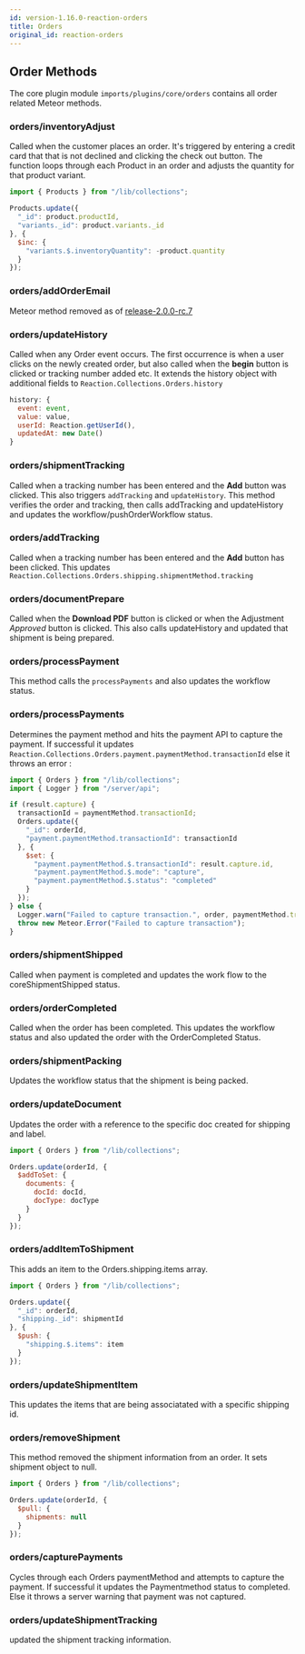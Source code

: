 ```yaml
---
id: version-1.16.0-reaction-orders
title: Orders
original_id: reaction-orders
---
```

    
## Order Methods

The core plugin module `imports/plugins/core/orders` contains all order related Meteor methods.

### orders/inventoryAdjust

Called when the customer places an order. It's triggered by entering a credit card that that is not declined and clicking the check out button. The function loops through each Product in an order and adjusts the quantity for that product variant.

```js
import { Products } from "/lib/collections";

Products.update({
  "_id": product.productId,
  "variants._id": product.variants._id
}, {
  $inc: {
    "variants.$.inventoryQuantity": -product.quantity
  }
});
```

### orders/addOrderEmail

Meteor method removed as of [release-2.0.0-rc.7](https://github.com/reactioncommerce/reaction/pull/4815/commits/1de05d5421fa1bafb8a1f543a9d57922cd5734b3)

### orders/updateHistory

Called when any Order event occurs. The first occurrence is when a user clicks on the newly created order, but also called  when the **begin** button is clicked or tracking number added etc. It extends the history object with additional fields to `Reaction.Collections.Orders.history`

```js
history: {
  event: event,
  value: value,
  userId: Reaction.getUserId(),
  updatedAt: new Date()
}
```

### orders/shipmentTracking

Called when a tracking number has been entered and the **Add** button was clicked. This also triggers `addTracking` and `updateHistory`. This method verifies the order and tracking, then calls addTracking and updateHistory and updates the workflow/pushOrderWorkflow status.

### orders/addTracking

Called when a tracking number has been entered and the **Add** button has been clicked.  This updates `Reaction.Collections.Orders.shipping.shipmentMethod.tracking`

### orders/documentPrepare

Called when the **Download PDF** button is clicked or when the Adjustment _Approved_ button is clicked. This also calls updateHistory and updated that shipment is being prepared.

### orders/processPayment

This method calls the `processPayments` and also updates the workflow status.

### orders/processPayments

Determines the payment method and hits the payment API to capture the payment. If successful it updates `Reaction.Collections.Orders.payment.paymentMethod.transactionId` else it throws an error :

```js
import { Orders } from "/lib/collections";
import { Logger } from "/server/api";

if (result.capture) {
  transactionId = paymentMethod.transactionId;
  Orders.update({
    "_id": orderId,
    "payment.paymentMethod.transactionId": transactionId
  }, {
    $set: {
      "payment.paymentMethod.$.transactionId": result.capture.id,
      "payment.paymentMethod.$.mode": "capture",
      "payment.paymentMethod.$.status": "completed"
    }
  });
} else {
  Logger.warn("Failed to capture transaction.", order, paymentMethod.transactionId);
  throw new Meteor.Error("Failed to capture transaction");
}
```

### orders/shipmentShipped

Called when payment is completed and updates the work flow to the coreShipmentShipped status.

### orders/orderCompleted

Called when the order has been completed. This updates the workflow status and also updated the order with the OrderCompleted Status.

### orders/shipmentPacking

Updates the workflow status that the shipment is being packed.

### orders/updateDocument

Updates the order with a reference to the specific doc created for shipping and label.

```js
import { Orders } from "/lib/collections";

Orders.update(orderId, {
  $addToSet: {
    documents: {
      docId: docId,
      docType: docType
    }
  }
});
```

### orders/addItemToShipment

This adds an item to the Orders.shipping.items array.

```js
import { Orders } from "/lib/collections";

Orders.update({
  "_id": orderId,
  "shipping._id": shipmentId
}, {
  $push: {
    "shipping.$.items": item
  }
});
```

### orders/updateShipmentItem

This updates the items that are being associatated with a specific shipping id.

### orders/removeShipment

This method removed the shipment information from an order. It sets shipment object to null.

```js
import { Orders } from "/lib/collections";

Orders.update(orderId, {
  $pull: {
    shipments: null
  }
});
```

### orders/capturePayments

Cycles through each Orders paymentMethod and attempts to capture the payment. If successful it updates the Paymentmethod status to completed. Else it throws a server warning that payment was not captured.

### orders/updateShipmentTracking

updated the shipment tracking information.
